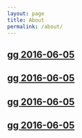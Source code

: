 ```yaml
---
layout: page
title: About
permalink: /about/
---
```

<div class="home">
    <div class="clearfix">
          <a href="">
            <div class="event-sqaure" style="background-image:url(http://evento.io/img/cover.jpg);">
              <h2>gg <span>2016-06-05</span></h2>
               <div class='event-square-overlay'></div>
            </div>
          </a>
    </div>
</div>
<div class="home">
    <div class="clearfix">
          <a href="">
            <div class="event-sqaure" style="background-image:url(http://evento.io/img/cover.jpg);">
              <h2>gg <span>2016-06-05</span></h2>
               <div class='event-square-overlay'></div>
            </div>
          </a>
    </div>
</div>
<div class="home">
    <div class="clearfix">
          <a href="">
            <div class="event-sqaure" style="background-image:url(http://evento.io/img/cover.jpg);">
              <h2>gg <span>2016-06-05</span></h2>
               <div class='event-square-overlay'></div>
            </div>
          </a>
    </div>
</div>
<div class="home">
    <div class="clearfix">
          <a href="">
            <div class="event-sqaure" style="background-image:url(http://evento.io/img/cover.jpg);">
              <h2>gg <span>2016-06-05</span></h2>
               <div class='event-square-overlay'></div>
            </div>
          </a>
    </div>
</div>